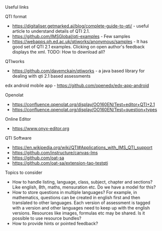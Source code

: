 Useful links

QTI format
* https://digitaliser.getmarked.ai/blog/complete-guide-to-qti/ - useful article to understand details of QTI 2.1. 
* https://github.com/IMSGlobal/qti-examples - Few samples
* https://webapps.ph.ed.ac.uk/qtiworks/anonymous/samples - It has good set of QTI 2.1 examples. Clicking on open author's feedback displays the xml. TODO: How to download all?

QTIworks
* https://github.com/davemckain/qtiworks - a java based library for dealing with qti 2.1 based assessments

edx android mobile app - https://github.com/openedx/edx-app-android

Openolat
*  https://confluence.openolat.org/display/OO160EN/Test+editor+QTI+2.1
*  https://confluence.openolat.org/display/OO160EN/Test+question+types

Online Editor

* https://www.onyx-editor.org

QTI Software

* https://en.wikipedia.org/wiki/QTI#Applications_with_IMS_QTI_support
* https://github.com/instructure/canvas-lms
* https://github.com/oat-sa
* https://github.com/oat-sa/extension-tao-testqti

Topics to consider

* How to handle listing, language, class, subject, chapter and sections?
Like english, 8th, maths, mensuration etc. Do we have a model for this?
* How to store questions in multiple languages? For example, in mathematics,
questions can be created in english first and then translated to other languages.
Each version of assessment is tagged with a version and other languages need to
keep up with the english versions. Resources like images, formulas etc may be 
shared. Is it possible to use resource bundles?
* How to provide hints or pointed feedback?